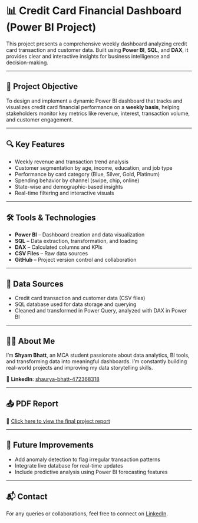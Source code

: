 # 📊 Credit Card Financial Dashboard (Power BI Project)

This project presents a comprehensive weekly dashboard analyzing credit card transaction and customer data. Built using **Power BI**, **SQL**, and **DAX**, it provides clear and interactive insights for business intelligence and decision-making.

---

## 📌 Project Objective

To design and implement a dynamic Power BI dashboard that tracks and visualizes credit card financial performance on a **weekly basis**, helping stakeholders monitor key metrics like revenue, interest, transaction volume, and customer engagement.

---

## 🔍 Key Features

- Weekly revenue and transaction trend analysis  
- Customer segmentation by age, income, education, and job type  
- Performance by card category (Blue, Silver, Gold, Platinum)  
- Spending behavior by channel (swipe, chip, online)  
- State-wise and demographic-based insights  
- Real-time filtering and interactive visuals  

---

## 🛠️ Tools & Technologies

- **Power BI** – Dashboard creation and data visualization  
- **SQL** – Data extraction, transformation, and loading  
- **DAX** – Calculated columns and KPIs  
- **CSV Files** – Raw data sources  
- **GitHub** – Project version control and collaboration

---

## 📁 Data Sources

- Credit card transaction and customer data (CSV files)
- SQL database used for data storage and querying
- Cleaned and transformed in Power Query, analyzed with DAX in Power BI

---

## 🧑‍💼 About Me

I’m **Shyam Bhatt**, an MCA student passionate about data analytics, BI tools, and transforming data into meaningful dashboards. I’m constantly building real-world projects and improving my data storytelling skills.

🔗 **LinkedIn**: [shaurya-bhatt-472368318](https://www.linkedin.com/in/shaurya-bhatt-472368318)

---

## 📤 PDF Report

📄 [Click here to view the final project report](https://github.com/Shyam-Bhatt/Credit_card_financial_Dashboard/blob/main/credit%20card%20power%20bi%20report.pdf)

---

## 📌 Future Improvements

- Add anomaly detection to flag irregular transaction patterns  
- Integrate live database for real-time updates  
- Include predictive analysis using Power BI forecasting features  

---

## 📬 Contact

For any queries or collaborations, feel free to connect on [LinkedIn](https://www.linkedin.com/in/shaurya-bhatt-472368318).
